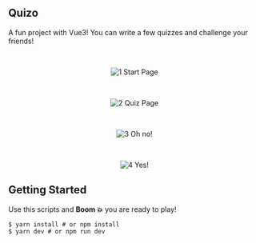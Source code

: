## Quizo
A fun project with Vue3! You can write a few quizzes and challenge your friends!  

<br />

  
<div align="center">
  
  
![1](https://user-images.githubusercontent.com/59373143/169984333-ea90d3be-4df6-49dd-a47b-c6fa420e52dc.png)
Start Page

<br />
  
![2](https://user-images.githubusercontent.com/59373143/169984402-f6f6b916-f5b5-49a0-8c1c-3e428d2e2943.png)
Quiz Page

<br />
  
![3](https://user-images.githubusercontent.com/59373143/169984410-308be66c-276e-446e-bf8d-f93207cd41c7.png)
Oh no!

<br />

![4](https://user-images.githubusercontent.com/59373143/169984414-99522e31-c0e0-4472-be01-5e5da3905f89.png)
Yes!
  
</div>

## Getting Started
Use this scripts and **Boom 💥** you are ready to play!

```shell
$ yarn install # or npm install
$ yarn dev # or npm run dev
```